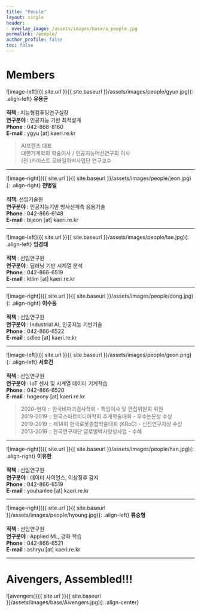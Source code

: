```yaml
---
title: "People"
layout: single
header:
  overlay_image: /assets/images/base/a_people.jpg
permalink: /people/
author_profile: false
toc: false
---
```

# Members

![image-left]({{ site.url }}{{ site.baseurl }}/assets/images/people/gyun.jpg){: .align-left}
**유용균** <br><br>
**직책** : 지능형컴퓨팅연구실장 <br>
**연구분야** : 인공지능 기반 최적설계 <br>
**Phone** : 042-868-8160 <br>
**E-mail** : ygyu \[at\] kaeri.re.kr <br>
>AI프렌즈 대표<br> 대한기계학회 학술이사 / 인공지능머신연구회 이사<br> (전 )카이스트 모바일하버사업단 연구교수 

---

![image-right]({{ site.url }}{{ site.baseurl }}/assets/images/people/jeon.jpg){: .align-right} 
**전병일** <br> <br>
**직책**: 선임기술원 <br>
**연구분야** : 인공지능기반 방사선계측 응용기술 <br>
**Phone** : 042-866-6148 <br>
**E-mail** : bijeon \[at\] kaeri.re.kr <br>

---

![image-left]({{ site.url }}{{ site.baseurl }}/assets/images/people/tae.jpg){: .align-left} 
**임경태** <br><br>
**직책** : 선임연구원 <br>
**연구분야** : 딥러닝 기반 시계열 분석 <br>
**Phone** : 042-866-6519 <br>
**E-mail** : ktlim \[at\] kaeri.re.kr <br>

---

![image-right]({{ site.url }}{{ site.baseurl }}/assets/images/people/dong.jpg){: .align-right} 
**이수동** <br><br>
**직책** : 선임연구원 <br>
**연구분야** : Industrial AI, 인공지능 기반기술 <br>
**Phone** : 042-866-6522 <br>
**E-mail** : sdlee \[at\] kaeri.re.kr <br>

---
![image-left]({{ site.url }}{{ site.baseurl }}/assets/images/people/geon.png){: .align-left} 
**서호건** <br><br>
**직책** : 선임연구원 <br>
**연구분야** : IoT 센서 및 시계열 데이터 기계학습<br>
**Phone** : 042-866-6520 <br>
**E-mail** : hogeony \[at\] kaeri.re.kr <br>
> 2020-현재 :: 한국비파괴검사학회 - 특임이사 및 편집위원회 위원<br>2019-2019 :: 한국스마트미디어학회 추계학술대회 - 우수논문상 수상<br>2019-2019 :: 제14회 한국로봇종합학술대회 (KRoC) - 신진연구자상 수상<br>2013-2018 :: 한국연구재단 글로벌박사양성사업 - 수혜

---

![image-right]({{ site.url }}{{ site.baseurl }}/assets/images/people/han.jpg){: .align-right} 
**이유한** <br><br>
**직책** : 선임연구원 <br>
**연구분야** : 데이터 사이언스, 이상징후 감지 <br>
**Phone** : 042-866-6519 <br>
**E-mail** : youhanlee \[at\] kaeri.re.kr <br>

---

![image-right]({{ site.url }}{{ site.baseurl }}/assets/images/people/hyoung.jpg){: .align-left} 
**류승형** <br><br>
**직책** : 선임연구원 <br>
**연구분야** : Applied ML, 강화 학습 <br>
**Phone** : 042-866-6521 <br>
**E-mail** : ashryu \[at\] kaeri.re.kr <br>

---
# Aivengers, Assembled!!!

![aivengers]({{ site.url }}{{ site.baseurl }}/assets/images/base/Aivengers.jpg){: .align-center} 

